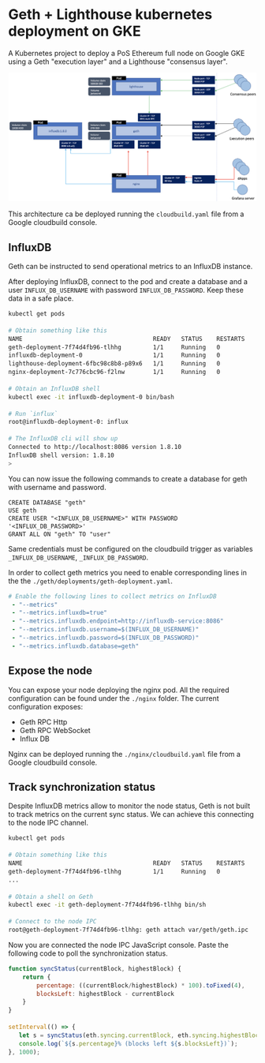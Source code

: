 # Geth + Lighthouse kubernetes deployment on GKE

A Kubernetes project to deploy a PoS Ethereum full node on Google GKE using a Geth "execution layer" and a Lighthouse "consensus layer".

![Cluster architecture](./docs/images/architecture.png)

This architecture ca be deployed running the `cloudbuild.yaml` file from a Google cloudbuild console.

## InfluxDB
Geth can be instructed to send operational metrics to an InfluxDB instance. 

After deploying InfluxDB, connect to the pod and create a database and a user `INFLUX_DB_USERNAME` with password `INFLUX_DB_PASSWORD`. Keep these data in a safe place. 

```bash
kubectl get pods

# Obtain something like this
NAME                                     READY   STATUS    RESTARTS      AGE
geth-deployment-7f74d4fb96-tlhhg         1/1     Running   0             42h
influxdb-deployment-0                    1/1     Running   0             42h
lighthouse-deployment-6fbc98c8b8-p89x6   1/1     Running   0             42h
nginx-deployment-7c776cbc96-f2lnw        1/1     Running   0             42h

# Obtain an InfluxDB shell
kubectl exec -it influxdb-deployment-0 bin/bash

# Run `influx`
root@influxdb-deployment-0: influx

# The InfluxDB cli will show up
Connected to http://localhost:8086 version 1.8.10
InfluxDB shell version: 1.8.10
> 
```
You can now issue the following commands to create a database for geth with username and password.
```
CREATE DATABASE "geth"
USE geth
CREATE USER "<INFLUX_DB_USERNAME>" WITH PASSWORD '<INFLUX_DB_PASSWORD>'
GRANT ALL ON "geth" TO "user"
```
Same credentials must be configured on the cloudbuild trigger as variables `_INFLUX_DB_USERNAME`, `_INFLUX_DB_PASSWORD`.

In order to collect geth metrics you need to enable corresponding lines in the the `./geth/deployments/geth-deployment.yaml`.

```yaml
# Enable the following lines to collect metrics on InfluxDB
 - "--metrics"
 - "--metrics.influxdb=true"
 - "--metrics.influxdb.endpoint=http://influxdb-service:8086"
 - "--metrics.influxdb.username=$(INFLUX_DB_USERNAME)"
 - "--metrics.influxdb.password=$(INFLUX_DB_PASSWORD)"
 - "--metrics.influxdb.database=geth"
```

## Expose the node 
You can expose your node deploying the nginx pod. All the required configuration can be found under the `./nginx` folder.
The current configuration exposes:
* Geth RPC Http
* Geth RPC WebSocket
* Influx DB

Nginx can be deployed running the `./nginx/cloudbuild.yaml` file from a Google cloudbuild console.

## Track synchronization status
Despite InfluxDB metrics allow to monitor the node status, Geth is not built to track metrics on the current sync status.
We can achieve this connecting to the node IPC channel.

```bash
kubectl get pods

# Obtain something like this
NAME                                     READY   STATUS    RESTARTS      AGE
geth-deployment-7f74d4fb96-tlhhg         1/1     Running   0             42h
...

# Obtain a shell on Geth
kubectl exec -it geth-deployment-7f74d4fb96-tlhhg bin/sh

# Connect to the node IPC
root@geth-deployment-7f74d4fb96-tlhhg: geth attach var/geth/geth.ipc
```

Now you are connected the node IPC JavaScript console. Paste the following code to poll the synchronization status.
```javascript
function syncStatus(currentBlock, highestBlock) {    
    return {
        percentage: ((currentBlock/highestBlock) * 100).toFixed(4),
        blocksLeft: highestBlock - currentBlock
    }
}

setInterval(() => {
   let s = syncStatus(eth.syncing.currentBlock, eth.syncing.highestBlock);
   console.log(`${s.percentage}% (blocks left ${s.blocksLeft})`);
}, 1000);
```



